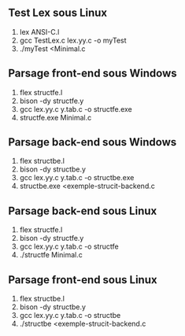 ## Test Lex sous Linux
1) lex ANSI-C.l
2) gcc TestLex.c lex.yy.c -o myTest
3) ./myTest <Minimal.c

## Parsage front-end sous Windows
1) flex structfe.l
2) bison -dy structfe.y
3) gcc lex.yy.c y.tab.c -o structfe.exe
4) structfe.exe Minimal.c

## Parsage back-end sous Windows
1) flex structbe.l
2) bison -dy structbe.y
3) gcc lex.yy.c y.tab.c -o structbe.exe
4) structbe.exe <exemple-strucit-backend.c

## Parsage back-end sous Linux
1) flex structfe.l
2) bison -dy structfe.y
3) gcc lex.yy.c y.tab.c -o structfe
4) ./structfe Minimal.c

## Parsage front-end sous Linux
1) flex structbe.l
2) bison -dy structbe.y
3) gcc lex.yy.c y.tab.c -o structbe
4) ./structbe <exemple-strucit-backend.c
